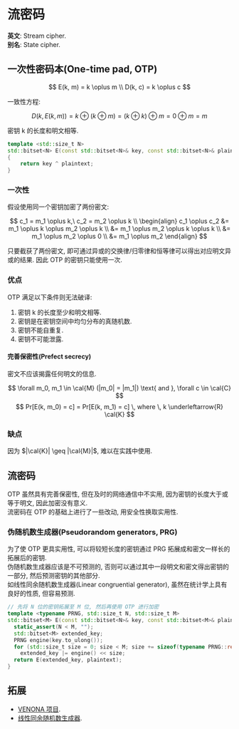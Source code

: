 # 流密码

**英文**: Stream cipher.  
**别名**: State cipher.

## 一次性密码本(One-time pad, OTP)

$$
E(k, m) = k \oplus m \\
D(k, c) = k \oplus c
$$

一致性方程:  

$$ D(k, E(k, m)) = k \oplus (k \oplus m) = (k \oplus k) \oplus m = 0 \oplus m = m $$

密钥 k 的长度和明文相等.  

```cpp
template <std::size_t N>
std::bitset<N> E(const std::bitset<N>& key, const std::bitset<N>& plaintext)
{
	return key ^ plaintext;
}
```

### 一次性  

假设使用同一个密钥加密了两份密文:  

$$
c_1 = m_1 \oplus k,\ c_2 = m_2 \oplus k \\
\begin{align}
c_1 \oplus c_2 &= m_1 \oplus k \oplus m_2 \oplus k \\
&= m_1 \oplus m_2 \oplus k \oplus k \\
&= m_1 \oplus m_2 \oplus 0 \\
&= m_1 \oplus m_2
\end{align}
$$

只要截获了两份密文, 即可通过异或的交换律/归零律和恒等律可以得出对应明文异或的结果. 因此 OTP 的密钥只能使用一次.  

### 优点

OTP 满足以下条件则无法破译:  

1. 密钥 k 的长度至少和明文相等.
2. 密钥是在密钥空间中均匀分布的真随机数.
3. 密钥不能自重复.
4. 密钥不可能泄露.

#### 完善保密性(Prefect secrecy)

密文不应该揭露任何明文的信息.  

$$ \forall m_0, m_1 \in \cal{M} (|m_0| = |m_1|) \text{ and }, \forall c \in \cal{C} $$
$$ Pr[E(k, m_0) = c] = Pr[E(k, m_1) = c] \, where \, k \underleftarrow{R} \cal{K} $$

### 缺点

因为 $|\cal{K}| \geq |\cal{M}|$, 难以在实践中使用.  

## 流密码

OTP 虽然具有完善保密性, 但在及时的网络通信中不实用, 因为密钥的长度大于或等于明文, 因此加密没有意义.  
流密码在 OTP 的基础上进行了一些改动, 用安全性换取实用性.  

### 伪随机数生成器(Pseudorandom generators, PRG)

为了使 OTP 更具实用性, 可以将较短长度的密钥通过 PRG 拓展成和密文一样长的拓展后的密钥.  
伪随机数生成器应该是不可预测的, 否则可以通过其中一段明文和密文得出密钥的一部分, 然后预测密钥的其他部分.  
如线性同余随机数生成器(Linear congruential generator), 虽然在统计学上具有良好的性质, 但容易预测.  

```cpp
// 先将 N 位的密钥拓展至 M 位, 然后再使用 OTP 进行加密
template <typename PRNG, std::size_t N, std::size_t M>
std::bitset<M> E(const std::bitset<N>& key, const std::bitset<M>& plaintext) {
  static_assert(N < M, "");
  std::bitset<M> extended_key;
  PRNG engine(key.to_ulong());
  for (std::size_t size = 0; size < M; size += sizeof(typename PRNG::result_type) * sizeof(unsigned char))
    extended_key |= engine() << size;
  return E(extended_key, plaintext);
}
```

## 拓展

- [VENONA 项目](https://en.wikipedia.org/wiki/Venona_project).
- [线性同余随机数生成器](https://en.wikipedia.org/wiki/Linear_congruential_generator).
